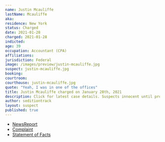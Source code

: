 ```yaml
---
name: Justin Mcauliffe
lastName: Mcauliffe
aka:
residence: New York
status: Charged
date: 2021-01-28
charged: 2021-01-28
indicted:
age: 39
occupation: Accountant (CPA)
affiliations:
jurisdiction: Federal
image: /images/preview/justin-mcauliffe.jpg
suspect: justin-mcauliffe.jpg
booking:
courtroom:
courthouse: justin-mcauliffe.jpg
quote: "Yeah, I was in one of the offices"
title: Justin Mcauliffe charged on January 28th, 2021
description: Click for latest case details. Suspects innocent until proven guilty.
author: seditiontrack
layout: suspect
published: true
---
```

- [NewsReport](https://nypost.com/2021/01/28/cpa-justin-mcauliffe-busted-for-role-in-deadly-capitol-riot/)
- [Complaint](https://www.justice.gov/opa/page/file/1361466/download)
- [Statement of Facts](https://www.justice.gov/opa/page/file/1361466/download)
